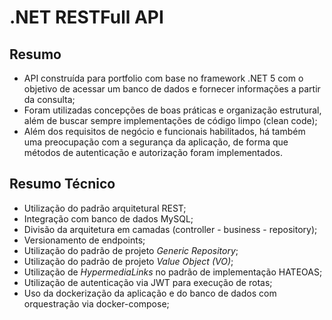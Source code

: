 # .NET RESTFull API

## Resumo
* API construída para portfolio com base no framework .NET 5 com o objetivo de acessar um banco de dados e fornecer informações a partir da consulta;
* Foram utilizadas concepções de boas práticas e organização estrutural, além de buscar sempre implementações de código limpo (clean code);
* Além dos requisitos de negócio e funcionais habilitados, há também uma preocupação com a segurança da aplicação, de forma que métodos de autenticação e autorização foram implementados.

## Resumo Técnico
* Utilização do padrão arquitetural REST;
* Integração com banco de dados MySQL;
* Divisão da arquitetura em camadas (controller - business - repository);
* Versionamento de endpoints;
* Utilização do padrão de projeto *Generic Repository*;
* Utilização do padrão de projeto *Value Object (VO)*;
* Utilização de *HypermediaLinks* no padrão de implementação HATEOAS;
* Utilização de autenticação via JWT para execução de rotas;
* Uso da dockerização da aplicação e do banco de dados com orquestração via docker-compose;